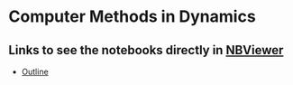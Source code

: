 # Computer Methods in Dynamics

## Links to see the notebooks directly in [NBViewer](https://nbviewer.jupyter.org/)

* [Outline](https://nbviewer.jupyter.org/github/zagnnoqan/computermethodsindynamics/blob/main/10_Outline.ipynb)

